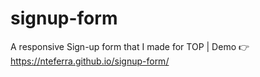 # signup-form
A responsive Sign-up form that I made for TOP |
Demo 👉 https://nteferra.github.io/signup-form/
